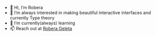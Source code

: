 - 👋 Hi, I’m Robera
- 👀 I’m always interested in making beautiful interactive interfaces and currently Type theory 
- 🌱 I’m currently(always) learning
- 📫 Reach out at [Robera Geleta](https://twitter.com/RoberaGeleta)

<!---
terminatorover/terminatorover is a ✨ special ✨ repository because its `README.md` (this file) appears on your GitHub profile.
You can click the Preview link to take a look at your changes.
--->
